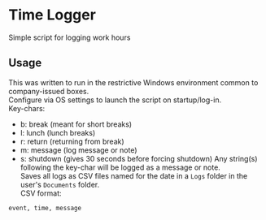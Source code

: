 # Time Logger
Simple script for logging work hours

## Usage
This was written to run in the restrictive Windows environment common to company-issued boxes.\
Configure via OS settings to launch the script on startup/log-in.\
Key-chars:
- b: break (meant for short breaks)
- l: lunch (lunch breaks)
- r: return (returning from break)
- m: message (log message or note)
- s: shutdown (gives 30 seconds before forcing shutdown)
Any string(s) following the key-char will be logged as a message or note.\
Saves all logs as CSV files named for the date in a `Logs` folder in the user's `Documents` folder.\
CSV format:
```
event, time, message
```

